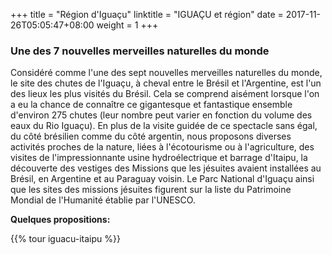 +++
title = "Région d'Iguaçu"
linktitle = "IGUAÇU et région"
date = 2017-11-26T05:05:47+08:00
weight = 1
+++
### Une des 7 nouvelles merveilles naturelles du monde
Considéré comme l'une des sept nouvelles merveilles naturelles du monde, le site des chutes de l'Iguaçu, à cheval entre le Brésil et l'Argentine, est l'un des lieux les plus visités du Brésil. Cela se comprend aisément lorsque l'on a eu la chance de connaître ce gigantesque et fantastique ensemble d'environ 275 chutes (leur nombre peut varier en fonction du volume des eaux du Rio Iguaçu). En plus de la visite guidée de ce spectacle sans égal, du côté brésilien comme du côté argentin, nous proposons diverses activités proches de la nature, liées à l'écotourisme ou à l'agriculture, des visites de l'impressionnante usine hydroélectrique et barrage d'Itaipu, la découverte des vestiges des Missions que les jésuites avaient installées au Brésil, en Argentine et au Paraguay voisin. Le Parc National d'Iguaçu ainsi que les sites des missions jésuites figurent sur la liste du Patrimoine Mondial de l'Humanité établie par l'UNESCO.

**Quelques propositions:**

{{% tour iguacu-itaipu %}}
